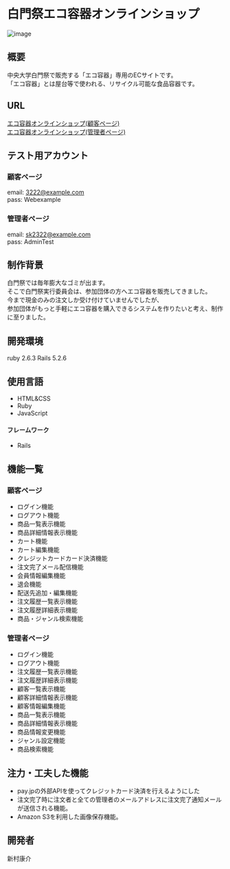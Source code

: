 # 白門祭エコ容器オンラインショップ
![image](https://user-images.githubusercontent.com/69100635/130967759-00ae1648-ee80-496a-aa6c-31fb678a4964.png)
## 概要
中央大学白門祭で販売する「エコ容器」専用のECサイトです。<br>
「エコ容器」とは屋台等で使われる、リサイクル可能な食品容器です。<br>

## URL
[エコ容器オンラインショップ(顧客ページ)](https://nameless-lowlands-21534.herokuapp.com/)<br>
[エコ容器オンラインショップ(管理者ページ)](https://nameless-lowlands-21534.herokuapp.com/admin/sign_in)
　　　
## テスト用アカウント
### 顧客ページ
email: 3222@example.com<br>
pass: Webexample
### 管理者ページ
email: sk2322@example.com<br>
pass: AdminTest

## 制作背景
白門祭では毎年膨大なゴミが出ます。<br>
そこで白門祭実行委員会は、参加団体の方へエコ容器を販売してきました。<br>
今まで現金のみの注文しか受け付けていませんでしたが、<br>
参加団体がもっと手軽にエコ容器を購入できるシステムを作りたいと考え、制作に至りました。

## 開発環境
ruby 2.6.3
Rails 5.2.6

## 使用言語
- HTML&CSS
- Ruby
- JavaScript
#### フレームワーク
- Rails
## 機能一覧
### 顧客ページ
- ログイン機能
- ログアウト機能
- 商品一覧表示機能
- 商品詳細情報表示機能
- カート機能
- カート編集機能
- クレジットカードカード決済機能
- 注文完了メール配信機能
- 会員情報編集機能
- 退会機能
- 配送先追加・編集機能
- 注文履歴一覧表示機能
- 注文履歴詳細表示機能
- 商品・ジャンル検索機能

### 管理者ページ
- ログイン機能
- ログアウト機能
- 注文履歴一覧表示機能
- 注文履歴詳細表示機能
- 顧客一覧表示機能
- 顧客詳細情報表示機能
- 顧客情報編集機能
- 商品一覧表示機能
- 商品詳細情報表示機能
- 商品情報変更機能
- ジャンル設定機能
- 商品検索機能

## 注力・工夫した機能
- pay.jpの外部APIを使ってクレジットカード決済を行えるようにした
- 注文完了時に注文者と全ての管理者のメールアドレスに注文完了通知メールが送信される機能。
- Amazon S3を利用した画像保存機能。

## 開発者
新村康介
